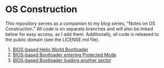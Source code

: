 # OS Construction

This repository serves as a companion to my blog series, "Notes on OS Construction."
All code is on separate branches and will also be linked below for easy access, as I add them.
Additionally, all code is released to the public domain (see the LICENSE.md file).

1. [BIOS-based Hello World Bootloader](https://github.com/smasher164/oscons/tree/boot-bios-helloworld)
2. [BIOS-based Bootloader entering Protected Mode](https://github.com/smasher164/oscons/tree/boot-bios-protected)
3. [BIOS-based Bootloader loading another sector](https://github.com/smasher164/oscons/tree/boot-past-mbr)
